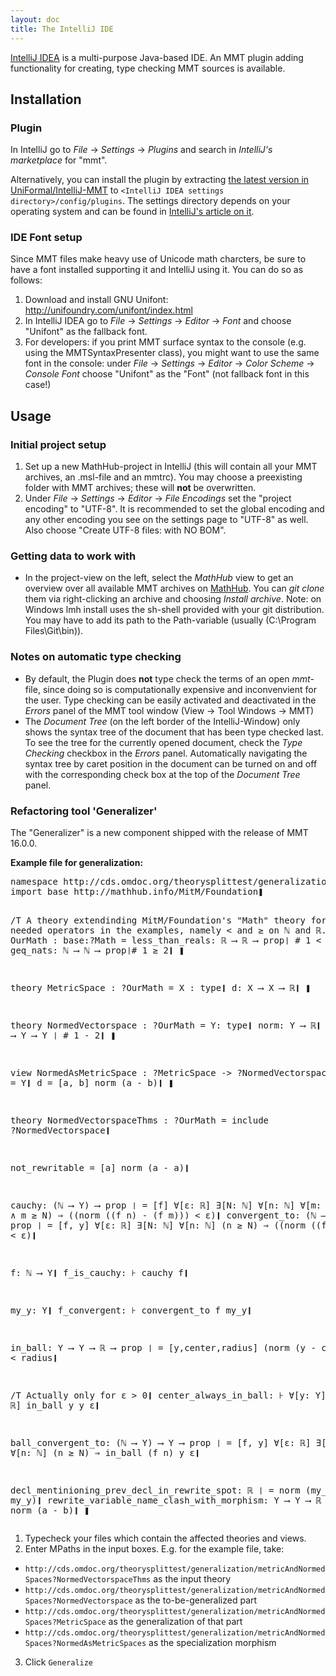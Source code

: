 ```yaml
---
layout: doc
title: The IntelliJ IDE
---
```

[IntelliJ IDEA](https://www.jetbrains.com/idea/) is a multi-purpose Java-based IDE. An MMT plugin adding functionality for creating, type checking MMT sources is available.

## Installation

### Plugin

In IntelliJ go to *File* -> *Settings* -> *Plugins* and search in *IntelliJ's marketplace* for "mmt".

Alternatively, you can install the plugin by extracting [the latest version in UniFormal/IntelliJ-MMT](https://github.com/UniFormal/IntelliJ-MMT/tree/master/build/distributions) to `<IntelliJ IDEA settings directory>/config/plugins`. The settings directory depends on your operating system and can be found in [IntelliJ's article on it](https://intellij-support.jetbrains.com/hc/en-us/articles/206544519-Directories-used-by-the-IDE-to-store-settings-caches-plugins-and-logs).

### IDE Font setup

Since MMT files make heavy use of Unicode math charcters, be sure to have a font installed supporting it and IntelliJ using it. You can do so as follows:

1. Download and install GNU Unifont: http://unifoundry.com/unifont/index.html
2. In IntelliJ IDEA go to *File* -> *Settings* -> *Editor* -> *Font* and choose "Unifont" as the fallback font.
3. For developers: if you print MMT surface syntax to the console (e.g. using the MMTSyntaxPresenter class), you might want to use the same font in the console: under *File* -> *Settings* -> *Editor* -> *Color Scheme* -> *Console Font* choose "Unifont" as the "Font" (not fallback font in this case!)

## Usage

### Initial project setup

1. Set up a new MathHub-project in IntelliJ (this will contain all your MMT archives, an .msl-file and an mmtrc). You may choose a preexisting folder with MMT archives; these will **not** be overwritten.
2. Under *File* -> *Settings* -> *Editor* -> *File Encodings* set the "project encoding" to "UTF-8". It is recommended to set the global encoding and any other encoding you see on the settings page to "UTF-8" as well. Also choose "Create UTF-8 files: with NO BOM".

### Getting data to work with

- In the project-view on the left, select the *MathHub* view to get an overview over all available MMT archives on 
[MathHub](http://gl.mathhub.info). You can *git clone* them via right-clicking an archive and choosing *Install archive*. Note: on Windows lmh install uses the sh-shell provided with your git distribution.  You may have to add its path to the Path-variable (usually (C:\Program Files\Git\bin)).

### Notes on automatic type checking

- By default, the Plugin does **not** type check the terms of an open *mmt*-file, since doing so is computationally expensive and inconvenvient for the user. Type checking can be easily activated and deactivated in the *Errors* panel of the MMT tool window (View -> Tool Windows -> MMT)
- The *Document Tree* (on the left border of the IntelliJ-Window) only shows the syntax tree of the document that has been type checked last. To see the tree for the currently opened document, check the *Type Checking* checkbox in the *Errors* panel. Automatically navigating the syntax tree by caret position in the document can be turned on and off with the corresponding check box at the top of the *Document Tree* panel.

### Refactoring tool 'Generalizer'

The "Generalizer" is a new component shipped with the release of MMT 16.0.0.

**Example file for generalization:**

<div class="detail"><pre>namespace http://cds.omdoc.org/theorysplittest/generalization/metricAndNormedSpaces❚
import base http://mathhub.info/MitM/Foundation❚

/T A theory extendinding MitM/Foundation's "Math" theory for some needed operators in the examples, namely < and ≥ on ℕ and ℝ.❚
theory OurMath : base:?Math =
  less_than_reals: ℝ ⟶ ℝ ⟶ prop❘ # 1 < 2❙
  geq_nats: ℕ ⟶ ℕ ⟶ prop❘# 1 ≥ 2❙
❚

theory MetricSpace : ?OurMath =
  X : type❙
  d: X ⟶ X ⟶ ℝ❙
❚

theory NormedVectorspace : ?OurMath =
  Y: type❙
  norm: Y ⟶ ℝ❙
  minus: Y ⟶ Y ⟶ Y ❘ # 1 - 2❙
❚

view NormedAsMetricSpace : ?MetricSpace -> ?NormedVectorspace =
  X = Y❙
  d = [a, b] norm (a - b)❙
❚

theory NormedVectorspaceThms : ?OurMath =
  include ?NormedVectorspace❙

  not_rewritable = [a] norm (a - a)❙

  cauchy: (ℕ ⟶ Y) ⟶ prop ❘ = [f] ∀[ɛ: ℝ] ∃[N: ℕ] ∀[n: ℕ] ∀[m: ℕ] (n ≥ N ∧ m ≥ N) ⇒ ((norm ((f n) - (f m))) < ɛ)❙
  convergent_to: (ℕ ⟶ Y) ⟶ Y ⟶ prop ❘ = [f, y] ∀[ɛ: ℝ] ∃[N: ℕ] ∀[n: ℕ] (n ≥ N) ⇒ ((norm ((f n) - y)) < ɛ)❙

  f: ℕ ⟶ Y❙
  f_is_cauchy: ⊦ cauchy f❙

  my_y: Y❙
  f_convergent: ⊦ convergent_to f my_y❙

  in_ball: Y ⟶ Y ⟶ ℝ ⟶ prop ❘ = [y,center,radius] (norm (y - center)) < radius❙

  /T Actually only for ɛ > 0❙
  center_always_in_ball: ⊦ ∀[y: Y] ∀[ɛ: ℝ] in_ball y y ɛ❙

  ball_convergent_to: (ℕ ⟶ Y) ⟶ Y ⟶ prop ❘ = [f, y] ∀[ɛ: ℝ] ∃[N: ℕ] ∀[n: ℕ] (n ≥ N) ⇒ in_ball (f n) y ɛ❙

  decl_mentinioning_prev_decl_in_rewrite_spot: ℝ ❘ = norm (my_y - my_y)❙
  rewrite_variable_name_clash_with_morphism: Y ⟶ Y ⟶ ℝ ❘ = [a, b] norm (a - b)❙
❚</pre></div>

1. Typecheck your files which contain the affected theories and views.
2. Enter MPaths in the input boxes. E.g. for the example file, take:
  - `http://cds.omdoc.org/theorysplittest/generalization/metricAndNormedSpaces?NormedVectorspaceThms` as the input theory
  - `http://cds.omdoc.org/theorysplittest/generalization/metricAndNormedSpaces?NormedVectorspace` as the to-be-generalized part
  - `http://cds.omdoc.org/theorysplittest/generalization/metricAndNormedSpaces?MetricSpace` as the generalization of that part
  - `http://cds.omdoc.org/theorysplittest/generalization/metricAndNormedSpaces?NormedAsMetricSpaces` as the specialization morphism
3. Click `Generalize`
